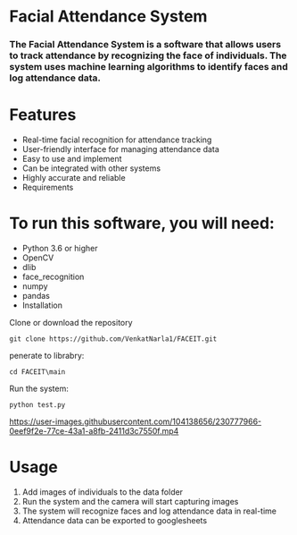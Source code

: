 # Facial Attendance System
### The Facial Attendance System is a software that allows users to track attendance by recognizing the face of individuals. The system uses machine learning algorithms to identify faces and log attendance data.

# Features
* Real-time facial recognition for attendance tracking
* User-friendly interface for managing attendance data
* Easy to use and implement
* Can be integrated with other systems
* Highly accurate and reliable
* Requirements

# To run this software, you will need:

+ Python 3.6 or higher
+ OpenCV
+ dlib
+ face_recognition
+ numpy
+ pandas
+ Installation

Clone or download the repository
<pre><code>git clone https://github.com/VenkatNarla1/FACEIT.git </code></pre>
penerate to librabry:
<pre><code>cd FACEIT\main </code></pre>
Run the system: 
<pre><code>python test.py </code></pre>



https://user-images.githubusercontent.com/104138656/230777966-0eef9f2e-77ce-43a1-a8fb-2411d3c7550f.mp4





# Usage

<ol>
<li>Add images of individuals to the data folder</li>
<li>Run the system and the camera will start capturing images</li>
<li>The system will recognize faces and log attendance data in real-time</li>
<li>Attendance data can be exported to googlesheets </li>
</ol>

